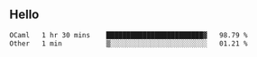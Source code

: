 ## Hello
<!--START_SECTION:waka-->

```txt
OCaml   1 hr 30 mins    ████████████████████████▓   98.79 %
Other   1 min           ▒░░░░░░░░░░░░░░░░░░░░░░░░   01.21 %
```

<!--END_SECTION:waka-->
